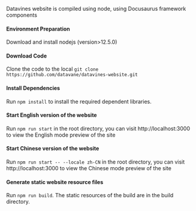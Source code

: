Datavines website is compiled using node, using Docusaurus framework components

#### Environment Preparation
Download and install nodejs (version>12.5.0)
#### Download Code
Clone the code to the local `git clone https://github.com/datavane/datavines-website.git`
#### Install Dependencies
Run `npm install` to install the required dependent libraries.
#### Start English version of the website
Run `npm run start` in the root directory, you can visit http://localhost:3000 to view the English mode preview of the site
#### Start Chinese version of the website
Run `npm run start -- --locale zh-CN` in the root directory, you can visit http://localhost:3000 to view the Chinese mode preview of the site
#### Generate static website resource files
Run `npm run build`. The static resources of the build are in the build directory.